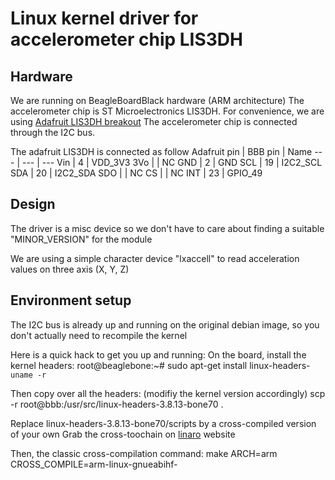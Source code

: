 # Linux kernel driver for accelerometer chip LIS3DH

## Hardware

We are running on BeagleBoardBlack hardware (ARM architecture)
The accelerometer chip is ST Microelectronics LIS3DH.
For convenience, we are using [Adafruit LIS3DH breakout](https://learn.adafruit.com/adafruit-lis3dh-triple-axis-accelerometer-breakout/pinouts)
The accelerometer chip is connected through the I2C bus.

The adafruit LIS3DH is connected as follow
Adafruit pin | BBB pin | Name
--- | --- | ---
Vin | 4 | VDD_3V3
3Vo | | NC
GND | 2 | GND
SCL | 19 | I2C2_SCL
SDA | 20 | I2C2_SDA
SDO | | NC
CS | | NC
INT | 23 | GPIO_49 

## Design

The driver is a misc device so we don't have to care about finding a suitable "MINOR_VERSION" for the module

We are using a simple character device "lxaccell" to read acceleration values on three axis (X, Y, Z)

## Environment setup

The I2C bus is already up and running on the original debian image, so you don't actually need to recompile the kernel

Here is a quick hack to get you up and running:
  On the board, install the kernel headers:
  root@beaglebone:~# sudo apt-get install linux-headers-`uname -r`

  Then copy over all the headers: (modifiy the kernel version accordingly)
  scp -r root@bbb:/usr/src/linux-headers-3.8.13-bone70 .

  Replace linux-headers-3.8.13-bone70/scripts by a cross-compiled version of your own
  Grab the cross-toochain on [linaro](http://releases.linaro.org/components/toolchain/binaries/4.9-2016.02/arm-linux-gnueabihf/) website

Then, the classic cross-compilation command:
  make ARCH=arm CROSS_COMPILE=arm-linux-gnueabihf-